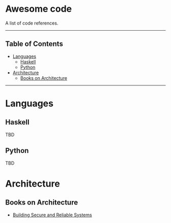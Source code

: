 # Awesome code
A list of code references.

---------

## Table of Contents

* [Languages](#languages)
    * [Haskell](#haskell) 
    * [Python](#python)
* [Architecture](#architecture)
    * [Books on Architecture](#Books-on-Architecture)

--------

# Languages

## Haskell
TBD

## Python
TBD

# Architecture


## Books on Architecture

- [Building Secure and Reliable Systems](https://landing.google.com/sre/books/)

